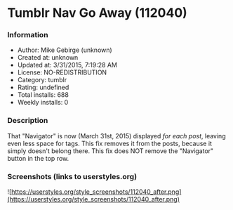 # Tumblr Nav Go Away (112040)

### Information
- Author: Mike Gebirge (unknown)
- Created at: unknown
- Updated at: 3/31/2015, 7:19:28 AM
- License: NO-REDISTRIBUTION
- Category: tumblr
- Rating: undefined
- Total installs: 688
- Weekly installs: 0


### Description
That "Navigator" is now (March 31st, 2015) displayed *for each post*, leaving even less space for tags.
This fix removes it from the posts, because it simply doesn't belong there. This fix does NOT remove the "Navigator" button in the top row.


### Screenshots (links to userstyles.org)
![https://userstyles.org/style_screenshots/112040_after.png](https://userstyles.org/style_screenshots/112040_after.png)


